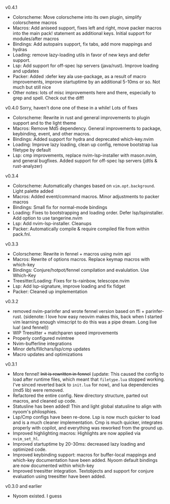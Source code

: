 v0.4.1
- Colorscheme: Move colorscheme into its own plugin, simplify colorscheme macros
- Macros: Add aniseed support, fixes left and right, move packer macros into the main pack! statement as additional keys. Initial support for modules/after macros
- Bindings: Add autopairs support, fix tabs, add more mappings and hydras
- Loading: remove lazy-loading utils in favor of new keys and defer support.  
- Lsp: Add support for off-spec lsp servers (java/rust). Improve loading and updates 
- Packer: Added :defer key ala use-package, as a result of macro improvements, improve startuptime by an additional 5-10ms or so. Not much but still nice 
- Other notes: lots of misc improvements here and there, especially to grep and spell. Check out the diff!

v0.4.0
Sorry, haven't done one of these in a while! Lots of fixes
- Colorscheme: Rewrite in rust and general improvements to plugin support and to the light theme
- Macros: Remove Md5 dependency. General improvements to package, keybinding, event, and other macros.
- Bindings: Added support for hydra and deprecated which-key.nvim
- Loading: Improve lazy loading, clean up config, remove bootstrap lua filetype by default
- Lsp: cmp improvements, replace nvim-lsp-installer with mason.nvim, and general bugfixes. Added support for off-spec lsp servers (jdtls & rust-analyzer)

v0.3.4
- Colorscheme: Automatically changes based on `vim.opt.background`. Light palette added
- Macros: Added event/command macros. Minor adjustments to packer macros
- Bindings: Small fix for normal-mode bindings
- Loading: Fixes to bootstrapping and loading order. Defer lsp/lspinstaller. Add option to use tangerine.nvim
- Lsp: Add nvim-lsp-installer. Cleanups
- Packer: Automatically compile & require compiled file from within pack.fnl. 

v0.3.3
- Colorscheme: Rewrite in fennel + macros using nvim api
- Macros: Rewrite of options macros. Replace keymap macros with which-key
- Bindings: Conjure/hotpot/fennel compilation and evalulation. Use Which-Key
- Treesitter/Loading: Fixes for ts-rainbow, telescope.nvim
- Lsp: Add lsp-signature, improve loading and fix fidget
- Packer: Cleaned up implementation

v0.3.2
- removed nvim-parinfer and wrote fennel version based on ffi + parinfer-rust. (sidenote: I love how easy neovim makes this, back when I started vim learning enough vimscript to do this was a pipe dream. Long live lua! (and fennel))
- WIP Treesitter + matchparen speed improvements
- Properly configured nvimtree
- Nvim-bufferline integrations 
- Minor defs/fillchars/lsp/cmp updates
- Macro updates and optimizations

v0.3.1
- More fennel! ~~Init is rewritten in fennel~~ (update: This caused the config to load after runtime files, which meant that `filetype.lua` stopped working. I've sinced reverted back to `init.lua` for now), and lua dependencies (md5 lib) were removed.
- Refactored the entire config. New directory structure, parted out macros, and cleaned up code. 
- Statusline has been added! Thin and light global statusline to align with nyoom's philosphies.
- Lsp/Cmp configs have been re-done. Lsp is now much quicker to load and is a much cleaner implementation. Cmp is much quicker, integrates properly with copilot, and everything was reworked from the ground up.
- Improved highlighting macros: Highlights are now applied via `nvim_set_hl`.
- Improved startuptime by 20-30ms: decreased lazy loading and optimized code. 
- Improved keybinding support: macros for buffer-local mappings and which-key documentation have been added. Nyoom default bindings are now documented within which-key
- Improved treesitter integration. Textobjects and support for conjure evaluation using treesitter have been added. 

v0.3.0 and earlier
- Nyoom existed. I guess


